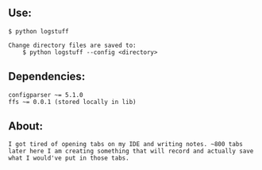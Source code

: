 
## Use:
    $ python logstuff

    Change directory files are saved to:
        $ python logstuff --config <directory>


## Dependencies:
    configparser ~= 5.1.0
    ffs ~= 0.0.1 (stored locally in lib)

## About:
    I got tired of opening tabs on my IDE and writing notes. ~800 tabs later here I am creating something that will record and actually save what I would've put in those tabs.

